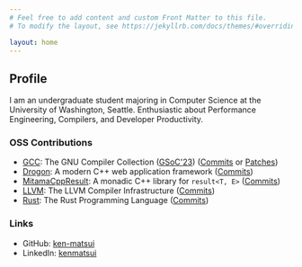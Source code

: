 ```yaml
---
# Feel free to add content and custom Front Matter to this file.
# To modify the layout, see https://jekyllrb.com/docs/themes/#overriding-theme-defaults

layout: home
---
```


## Profile

I am an undergraduate student majoring in Computer Science at the University of Washington, Seattle. Enthusiastic about Performance Engineering, Compilers, and Developer Productivity.

### OSS Contributions

- [GCC]: The GNU Compiler Collection ([GSoC'23]) ([Commits][GCC Commits] or [Patches][GCC Patches])
- [Drogon]: A modern C++ web application framework ([Commits][Drogon Commits])
- [MitamaCppResult]: A monadic C++ library for `result<T, E>` ([Commits][MitamaCppResult Commits])
- [LLVM]: The LLVM Compiler Infrastructure ([Commits][LLVM Commits])
- [Rust]: The Rust Programming Language ([Commits][Rust Commits])

[GCC]: https://gcc.gnu.org
[GSoC'23]: https://summerofcode.withgoogle.com/programs/2023/projects/SuvI1tlp
[GCC Patches]: https://gcc.gnu.org/git/?p=gcc.git&a=search&h=HEAD&st=author&s=kmatsui%40gcc.gnu.org
[GCC Commits]: https://github.com/gcc-mirror/gcc/commits?author=ken-matsui

[LLVM]: https://github.com/llvm/llvm-project
[LLVM Commits]: https://github.com/llvm/llvm-project/commits?author=ken-matsui

[Drogon]: https://github.com/drogonframework
[Drogon Commits]: https://github.com/drogonframework/drogon/commits?author=ken-matsui

[MitamaCppResult]: https://github.com/LoliGothick/mitama-cpp-result
[MitamaCppResult Commits]: https://github.com/LoliGothick/mitama-cpp-result/commits?author=ken-matsui

[Rust]: https://github.com/rust-lang
[Rust Commits]: https://github.com/rust-lang/rust/commits?author=ken-matsui

### Links

- GitHub: [ken-matsui](https://github.com/ken-matsui)
- LinkedIn: [kenmatsui](https://linkedin.com/in/kenmatsui)
